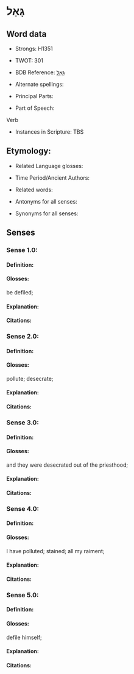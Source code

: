 # גָּאַל

<!-- Status: S2="NeedsEdits" -->
<!-- Lexica used for edits:   -->

## Word data

* Strongs: H1351

* TWOT: 301

* BDB Reference: [גָּאַל](rc://en/bdb/dict/c.ad.aa)

* Alternate spellings:

* Principal Parts:

* Part of Speech:

Verb

* Instances in Scripture: TBS

## Etymology:

* Related Language glosses:

* Time Period/Ancient Authors:

* Related words:

* Antonyms for all senses:

* Synonyms for all senses:

## Senses

### Sense 1.0:

#### Definition:

#### Glosses:

be defiled; 

#### Explanation:

#### Citations:



### Sense 2.0:

#### Definition:

#### Glosses:

pollute; desecrate; 

#### Explanation:

#### Citations:



### Sense 3.0:

#### Definition:

#### Glosses:

and they were desecrated out of the priesthood; 

#### Explanation:

#### Citations:



### Sense 4.0:

#### Definition:

#### Glosses:

I have polluted; stained; all my raiment; 

#### Explanation:

#### Citations:



### Sense 5.0:

#### Definition:

#### Glosses:

defile himself; 

#### Explanation:

#### Citations:



